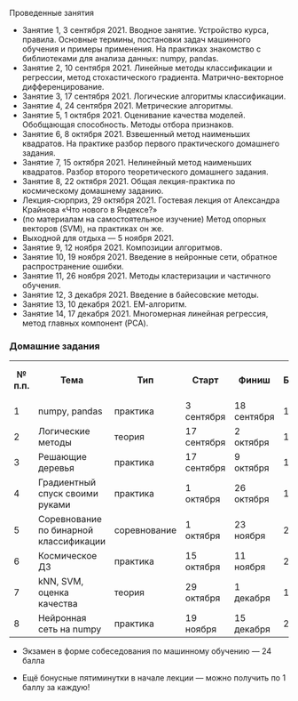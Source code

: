 Проведенные занятия
 * Занятие 1, 3 сентября 2021. Вводное занятие. Устройство курса, правила. Основные термины, постановки задач машинного обучения и примеры применения. На практиках знакомство с библиотеками для анализа данных: numpy, pandas.
 * Занятие 2, 10 сентября 2021. Линейные методы классификации и регрессии, метод стохастического градиента. Матрично-векторное дифференцирование.
 * Занятие 3, 17 сентября 2021. Логические алгоритмы классификации.
 * Занятие 4, 24 сентября 2021. Метрические алгоритмы.
 * Занятие 5, 1 октября 2021. Оценивание качества моделей. Обобщающая способность. Методы отбора признаков.
 * Занятие 6, 8 октября 2021. Взвешенный метод наименьших квадратов. На практике разбор первого практического домашнего задания.
 * Занятие 7, 15 октября 2021. Нелинейный метод наименьших квадратов. Разбор второго теоретического домашнего задания.
 * Занятие 8, 22 октября 2021. Общая лекция-практика по космическому домашнему заданию.
 * Лекция-сюрприз, 29 октября 2021. Гостевая лекция от Александра Крайнова «Что нового в Яндексе?»
 * (по материалам на самостоятельное изучение) Метод опорных векторов (SVM), на практиках он же.
 * Выходной для отдыха — 5 ноября 2021.
 * Занятие 9, 12 ноября 2021. Композиции алгоритмов.
 * Занятие 10, 19 ноября 2021. Введение в нейронные сети, обратное распространение ошибки.
 * Занятие 11, 26 ноября 2021. Методы кластеризации и частичного обучения.
 * Занятие 12, 3 декабря 2021. Введение в байесовские методы.
 * Занятие 13, 10 декабря 2021. ЕМ-алгоритм.
 * Занятие 14, 17 декабря 2021. Многомерная линейная регрессия, метод главных компонент (PCA).

### Домашние задания
<table style="width:100%">
  <tr>
    <th>№ п.п.</th>
    <th>Тема</th>
    <th>Тип</th>
    <th>Старт</th>
    <th>Финиш</th>
    <th>Баллы</th>
    <th>Оценочное время выполнения</th>
  </tr>
  <tr>
    <td>1</td>
    <td>numpy, pandas</td>
    <td>практика</td>
    <td>3 сентября</td>
    <td>18 сентября</td>
    <td>14</td>
    <td>10 часов</td>            
  </tr>
  <tr>
    <td>2</td>
    <td>Логические методы</td>
    <td>теория</td>
    <td>17 сентября</td>
    <td>2 октября</td>
    <td>10</td>
    <td>8 часов</td>
    </tr>
  <tr>
    <td>3</td>
    <td>Решающие деревья</td>
    <td>практика</td>
    <td>17 сентября</td>
    <td>9 октября</td>
    <td>14</td>
    <td>10 часов</td>
  </tr>
  <tr>
    <td>4</td>
    <td>Градиентный спуск своими руками</td>
    <td>практика</td>
    <td>1 октября</td>
    <td>26 октября</td>
    <td>14</td>
    <td>10 часов</td>
  </tr>
  <tr>
    <td>5</td>
    <td>Соревнование по бинарной классификации</td>
    <td>соревнование</td>
    <td>1 октября</td>
    <td>23 ноября</td>
    <td>24</td>
    <td>20 часов</td>
  </tr>
  <tr>
    <td>6</td>
    <td>Космическое ДЗ</td>  
    <td>практика</td>
    <td>15 октября</td>
    <td>11 ноября</td>
    <td>24</td>
    <td>20 часов</td>
  </tr>
  <tr>
    <td>7</td>
    <td>kNN, SVM, оценка качества</td>
    <td>теория</td>
    <td>29 октября</td>
    <td>1 декабря</td>
    <td>12</td>
    <td>10 часов</td>
  </tr>
  <tr>
    <td>8</td>
    <td>Нейронная сеть на numpy</td>
    <td>практика</td>
    <td>19 ноября</td>
    <td>15 декабря</td>
    <td>24</td>
    <td>16 часов</td>
  </tr>
</table>

 * Экзамен в форме собеседования по машинному обучению — 24 балла

 * Ещё бонусные пятиминутки в начале лекции — можно получить по 1 баллу за каждую!
